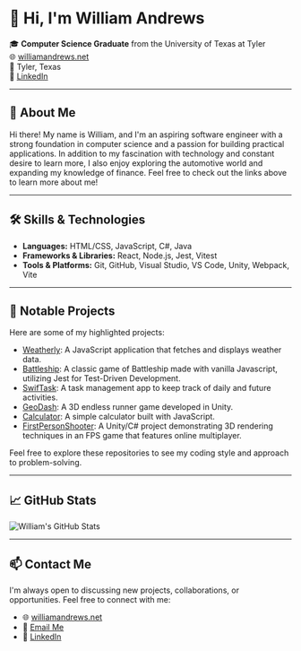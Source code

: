 # 👋 Hi, I'm William Andrews

🎓 **Computer Science Graduate** from the University of Texas at Tyler  
🌐 [williamandrews.net](https://williamandrews.net)  
📍 Tyler, Texas  
🔗 [LinkedIn](https://www.linkedin.com/in/william-cs)

---

## 🚀 About Me

Hi there! My name is William, and I'm an aspiring software engineer with a strong foundation in computer science and a passion for building practical applications. In addition to my fascination with technology and constant desire to learn more, I also enjoy exploring the automotive world and expanding my knowledge of finance. Feel free to check out the links above to learn more about me!

---

## 🛠️ Skills & Technologies

- **Languages:** HTML/CSS, JavaScript, C#, Java
- **Frameworks & Libraries:** React, Node.js, Jest, Vitest
- **Tools & Platforms:** Git, GitHub, Visual Studio, VS Code, Unity, Webpack, Vite

---

## 📂 Notable Projects

Here are some of my highlighted projects:

- [Weatherly](https://github.com/williamandrews2/WeatherApp): A JavaScript application that fetches and displays weather data.
- [Battleship](https://github.com/williamandrews2/Battleship): A classic game of Battleship made with vanilla Javascript, utilizing Jest for Test-Driven Development.
- [SwifTask](https://github.com/williamandrews2/TodoList): A task management app to keep track of daily and future activities.
- [GeoDash](https://github.com/williamandrews2/EndlessRunner): A 3D endless runner game developed in Unity.
- [Calculator](https://github.com/williamandrews2/calculator): A simple calculator built with JavaScript.
- [FirstPersonShooter](https://github.com/williamandrews2/FirstPersonShooter): A Unity/C# project demonstrating 3D rendering techniques in an FPS game that features online multiplayer.

Feel free to explore these repositories to see my coding style and approach to problem-solving.

---

## 📈 GitHub Stats

![William's GitHub Stats](https://github-readme-stats.vercel.app/api?username=williamandrews2&show_icons=true&theme=radical)

---

## 📫 Contact Me

I'm always open to discussing new projects, collaborations, or opportunities. Feel free to connect with me:

- 🌐 [williamandrews.net](https://williamandrews.net)
- 📧 [Email Me](mailto:william@williamandrews.net)
- 🔗 [LinkedIn](https://www.linkedin.com/in/william-cs)




<!--
**williamandrews2/williamandrews2** is a ✨ _special_ ✨ repository because its `README.md` (this file) appears on your GitHub profile.

Here are some ideas to get you started:

- 🔭 I’m currently working on ...
- 🌱 I’m currently learning ...
- 👯 I’m looking to collaborate on ...
- 🤔 I’m looking for help with ...
- 💬 Ask me about ...
- 📫 How to reach me: ...
- 😄 Pronouns: ...
- ⚡ Fun fact: ...
-->
